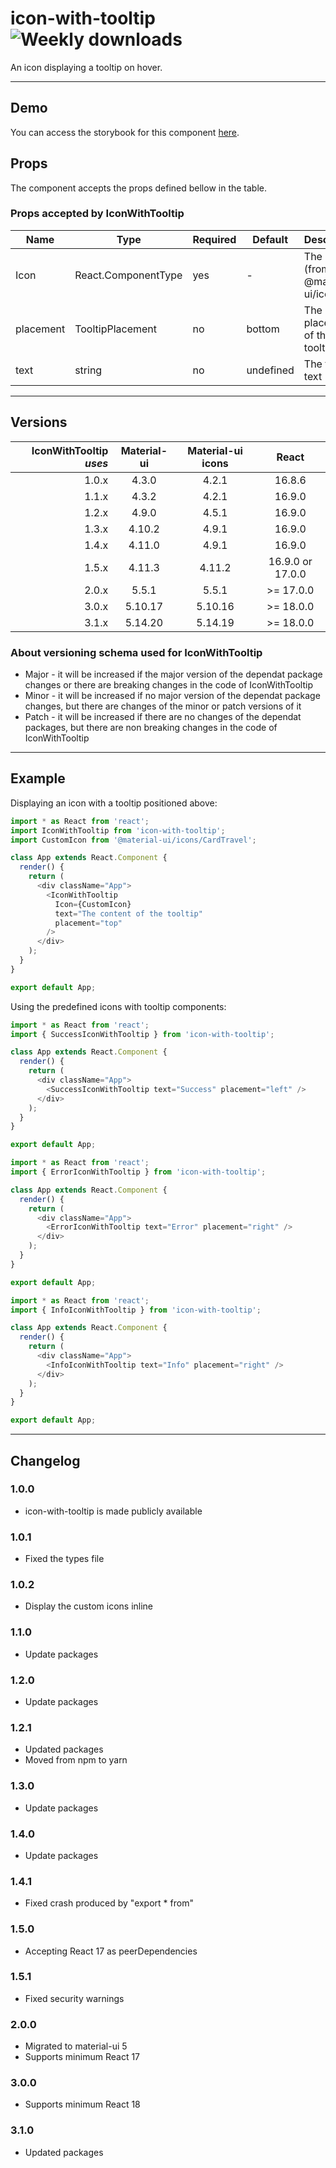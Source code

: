 # icon-with-tooltip ![Weekly downloads](https://img.shields.io/npm/dw/icon-with-tooltip 'Weekly downloads')

An icon displaying a tooltip on hover.

---

## Demo

You can access the storybook for this component [here](https://iulian-radu-at.github.io/icon-with-tooltip/).

## Props

The component accepts the props defined bellow in the table.

### Props accepted by IconWithTooltip

| Name      | Type                              | Required | Default   | Description                        |
| --------- | --------------------------------- | -------- | --------- | ---------------------------------- |
| Icon      | React.ComponentType<SvgIconProps> | yes      | -         | The icon (from @material-ui/icons) |
| placement | TooltipPlacement                  | no       | bottom    | The placement of the tooltip text  |
| text      | string                            | no       | undefined | The tooltip text                   |

---

## Versions

| IconWithTooltip _uses_ | Material-ui | Material-ui icons |      React       |
| ---------------------: | :---------: | :---------------: | :--------------: |
|                  1.0.x |    4.3.0    |       4.2.1       |      16.8.6      |
|                  1.1.x |    4.3.2    |       4.2.1       |      16.9.0      |
|                  1.2.x |    4.9.0    |       4.5.1       |      16.9.0      |
|                  1.3.x |   4.10.2    |       4.9.1       |      16.9.0      |
|                  1.4.x |   4.11.0    |       4.9.1       |      16.9.0      |
|                  1.5.x |   4.11.3    |      4.11.2       | 16.9.0 or 17.0.0 |
|                  2.0.x |    5.5.1    |       5.5.1       |    >= 17.0.0     |
|                  3.0.x |   5.10.17   |      5.10.16      |    >= 18.0.0     |
|                  3.1.x |   5.14.20   |      5.14.19      |    >= 18.0.0     |

### About versioning schema used for IconWithTooltip

- Major - it will be increased if the major version of the dependat package changes or there are breaking changes in the code of IconWithTooltip
- Minor - it will be increased if no major version of the dependat package changes, but there are changes of the minor or patch versions of it
- Patch - it will be increased if there are no changes of the dependat packages, but there are non breaking changes in the code of IconWithTooltip

---

## Example

Displaying an icon with a tooltip positioned above:

```js
import * as React from 'react';
import IconWithTooltip from 'icon-with-tooltip';
import CustomIcon from '@material-ui/icons/CardTravel';

class App extends React.Component {
  render() {
    return (
      <div className="App">
        <IconWithTooltip
          Icon={CustomIcon}
          text="The content of the tooltip"
          placement="top"
        />
      </div>
    );
  }
}

export default App;
```

Using the predefined icons with tooltip components:

```js
import * as React from 'react';
import { SuccessIconWithTooltip } from 'icon-with-tooltip';

class App extends React.Component {
  render() {
    return (
      <div className="App">
        <SuccessIconWithTooltip text="Success" placement="left" />
      </div>
    );
  }
}

export default App;
```

```js
import * as React from 'react';
import { ErrorIconWithTooltip } from 'icon-with-tooltip';

class App extends React.Component {
  render() {
    return (
      <div className="App">
        <ErrorIconWithTooltip text="Error" placement="right" />
      </div>
    );
  }
}

export default App;
```

```js
import * as React from 'react';
import { InfoIconWithTooltip } from 'icon-with-tooltip';

class App extends React.Component {
  render() {
    return (
      <div className="App">
        <InfoIconWithTooltip text="Info" placement="right" />
      </div>
    );
  }
}

export default App;
```

---

## Changelog

### 1.0.0

- icon-with-tooltip is made publicly available

### 1.0.1

- Fixed the types file

### 1.0.2

- Display the custom icons inline

### 1.1.0

- Update packages

### 1.2.0

- Update packages

### 1.2.1

- Updated packages
- Moved from npm to yarn

### 1.3.0

- Update packages

### 1.4.0

- Update packages

### 1.4.1

- Fixed crash produced by "export \* from"

### 1.5.0

- Accepting React 17 as peerDependencies

### 1.5.1

- Fixed security warnings

### 2.0.0

- Migrated to material-ui 5
- Supports minimum React 17

### 3.0.0

- Supports minimum React 18

### 3.1.0

- Updated packages
